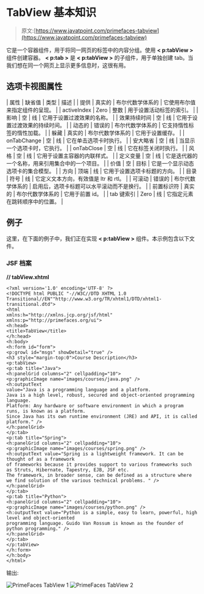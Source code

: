 # TabView 基本知识

> 原文:[https://www.javatpoint.com/primefaces-tabview](https://www.javatpoint.com/primefaces-tabview)

它是一个容器组件，用于将同一网页的标签中的内容分组。使用 **< p:tabView >** 组件创建容器。 **< p:tab >** 是 **< p:tabView >** 的子组件，用于单独创建 tab。当我们想在同一个网页上显示更多信息时，这很有用。

## 选项卡视图属性

| 属性 | 缺省值 | 类型 | 描述 |
| 提供 | 真实的 | 布尔代数学体系的 | 它使用布尔值来指定组件的呈现。 |
| activeIndex | Zero | 整数 | 用于设置活动标签的索引。 |
| 影响 | 空 | 线 | 它用于设置过渡效果的名称。 |
| 效果持续时间 | 空 | 线 | 它用于设置过渡效果的持续时间。 |
| 动态的 | 错误的 | 布尔代数学体系的 | 它支持惰性标签的惰性加载。 |
| 躲藏 | 真实的 | 布尔代数学体系的 | 它用于设置缓存。 |
| onTabChange | 空 | 线 | 它在单击选项卡时执行。 |
| 安大略省 | 空 | 线 | 当显示一个选项卡时，它执行。 |
| onTabClose | 空 | 线 | 它在标签关闭时执行。 |
| 风格 | 空 | 线 | 它用于设置主容器的内联样式。 |
| 定义变量 | 空 | 线 | 它是迭代器的一个名称，用来引用集合中的一个项目。 |
| 价值 | 空 | 目标 | 它是一个显示动态选项卡的集合模型。 |
| 方向 | 顶端 | 线 | 它用于设置选项卡标题的方向。 |
| 目录 | 符号 | 线 | 它定义文本方向，有效值是 ltr 和 rtl。 |
| 可滚动 | 错误的 | 布尔代数学体系的 | 启用后，选项卡标题可以水平滚动而不是换行。 |
| 前置标识符 | 真实的 | 布尔代数学体系的 | 它用于前置 id。 |
| tab 键索引 | Zero | 线 | 它指定元素在跳转顺序中的位置。 |

## 例子

这里，在下面的例子中，我们正在实现 **< p:tabView >** 组件。本示例包含以下文件。

### JSF 档案

**// tabView.xhtml**

```
<?xml version='1.0' encoding='UTF-8' ?>
<!DOCTYPE html PUBLIC "-//W3C//DTD XHTML 1.0 Transitional//EN""http://www.w3.org/TR/xhtml1/DTD/xhtml1-transitional.dtd">
<html 
xmlns:h="http://xmlns.jcp.org/jsf/html"
xmlns:p="http://primefaces.org/ui">
<h:head>
<title>TabView</title>
</h:head>
<h:body>
<h:form id="form">
<p:growl id="msgs" showDetail="true" />
<h3 style="margin-top:0">Course Description</h3>
<p:tabView>
<p:tab title="Java">
<h:panelGrid columns="2" cellpadding="10">
<p:graphicImage name="images/courses/java.png" />
<h:outputText
value="Java is a programming language and a platform.
Java is a high level, robust, secured and object-oriented programming language.
Platform: Any hardware or software environment in which a program runs, is known as a platform. 
Since Java has its own runtime environment (JRE) and API, it is called platform." />
</h:panelGrid>
</p:tab>
<p:tab title="Spring">
<h:panelGrid columns="2" cellpadding="10">
<p:graphicImage name="images/courses/spring.png" />
<h:outputText value="Spring is a lightweight framework. It can be thought of as a framework 
of frameworks because it provides support to various frameworks such as Struts, Hibernate, Tapestry, EJB, JSF etc. 
The framework, in broader sense, can be defined as a structure where we find solution of the various technical problems. " />
</h:panelGrid>
</p:tab>
<p:tab title="Python">
<h:panelGrid columns="2" cellpadding="10">
<p:graphicImage name="images/courses/python.png" />
<h:outputText value="Python is a simple, easy to learn, powerful, high level and object-oriented 
programming language. Guido Van Rossum is known as the founder of python programming." />
</h:panelGrid>
</p:tab>
</p:tabView>
</h:form>
</h:body>
</html>

```

输出:

![PrimeFaces TabView 1](../Images/3326805865f7906becd2fa073d4afb61.png)
![PrimeFaces TabView 2](../Images/2494eaddf96208703a8844776e3dcf27.png)